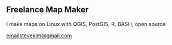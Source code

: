 ## Freelance Map Maker

I make maps on Linux with QGIS, PostGIS, R, BASH, open source

emailstevekim@gmail.com
